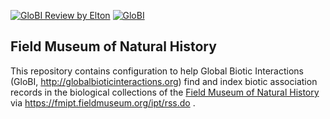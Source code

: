[![GloBI Review by Elton](../../actions/workflows/review.yml/badge.svg)](../../actions/workflows/review.yml) [![GloBI](http://api.globalbioticinteractions.org/interaction.svg?accordingTo=globi:globalbioticinteractions/fmnh)](http://globalbioticinteractions.org/?accordingTo=globi:globalbioticinteractions/fmnh) 

## Field Museum of Natural History

This repository contains configuration to help Global Biotic Interactions (GloBI, http://globalbioticinteractions.org) find and index biotic association records in the biological collections of the [Field Museum of Natural History](https://fieldmuseum.org) via https://fmipt.fieldmuseum.org/ipt/rss.do .
